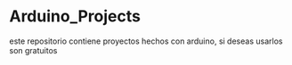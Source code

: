 # Arduino_Projects
este repositorio contiene proyectos hechos con arduino, si deseas usarlos son gratuitos
